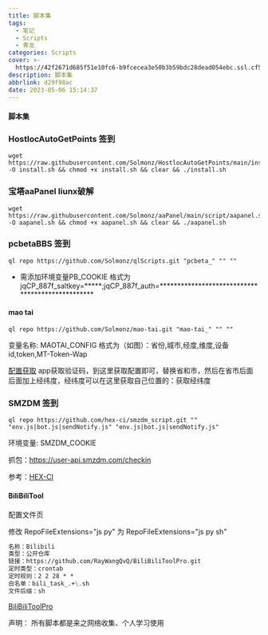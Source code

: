 ```yaml
---
title: 脚本集
tags:
  - 笔记
  - Scripts
  - 青龙
categories: Scripts
cover: >-
  https://42f2671d685f51e10fc6-b9fcecea3e50b3b59bdc28dead054ebc.ssl.cf5.rackcdn.com/illustrations/Augmented_reality_re_f0qd.svg
description: 脚本集
abbrlink: d29f98ac
date: 2023-05-06 15:14:37
---
```

#### 脚本集
### HostlocAutoGetPoints 签到
```shell
wget https://raw.githubusercontent.com/Solmonz/HostlocAutoGetPoints/main/install.sh -O install.sh && chmod +x install.sh && clear && ./install.sh
```
### 宝塔aaPanel liunx破解
```shell
wget https://raw.githubusercontent.com/Solmonz/aaPanel/main/script/aapanel.sh  -O aapanel.sh && chmod +x aapanel.sh && clear && ./aapanel.sh
```

### pcbetaBBS 签到
```shell
ql repo https://github.com/Solmonz/qlScripts.git "pcbeta_" "" ""
```
- 需添加环境变量PB_COOKIE
格式为jqCP_887f_saltkey=*****;jqCP_887f_auth=*************************************************

#### mao tai 
```shell
ql repo https://github.com/Solmonz/mao-tai.git "mao-tai_" "" ""
```
变量名称: MAOTAI_CONFIG 格式为（如图）：省份,城市,经度,维度,设备id,token,MT-Token-Wap

[配置获取](http://api.vus.tax/) app获取验证码，到这里获取配置即可，替换省和市，然后在省市后面后面加上经纬度，经纬度可以在这里获取自己位置的：获取经纬度

### SMZDM 签到
```shell
ql repo https://github.com/hex-ci/smzdm_script.git "" "env.js|bot.js|sendNotify.js" "env.js|bot.js|sendNotify.js"
```
环境变量: SMZDM_COOKIE 

抓包：https://user-api.smzdm.com/checkin

参考：[HEX-CI](https://github.com/hex-ci/smzdm_script)

#### BiliBiliTool
配置文件页 

修改 RepoFileExtensions="js py" 为 RepoFileExtensions="js py sh"
```markdown
名称：Bilibili
类型：公开仓库
链接：https://github.com/RayWangQvQ/BiliBiliToolPro.git
定时类型：crontab
定时规则：2 2 28 * *
白名单：bili_task_.+\.sh
文件后缀：sh
```
[BiliBiliToolPro](https://github.com/RayWangQvQ/BiliBiliToolPro/)

声明：
所有脚本都是来之网络收集、个人学习使用